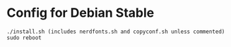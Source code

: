 # Config for Debian Stable

```
./install.sh (includes nerdfonts.sh and copyconf.sh unless commented)
sudo reboot
```
